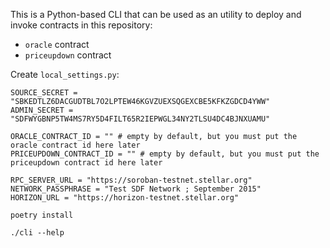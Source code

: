 This is a Python-based CLI that can be used as an utility to deploy and invoke
contracts in this repository:
- `oracle` contract
- `priceupdown` contract

Create `local_settings.py`:

```
SOURCE_SECRET = "SBKEDTLZ6DACGUDTBL7O2LPTEW46KGVZUEXSQGEXCBE5KFKZGDCD4YWW"
ADMIN_SECRET = "SDFWYGBNP5TW4MS7RY5D4FILT65R2IEPWGL34NY2TLSU4DC4BJNXUAMU"

ORACLE_CONTRACT_ID = "" # empty by default, but you must put the oracle contract id here later
PRICEUPDOWN_CONTRACT_ID = "" # empty by default, but you must put the priceupdown contract id here later

RPC_SERVER_URL = "https://soroban-testnet.stellar.org"
NETWORK_PASSPHRASE = "Test SDF Network ; September 2015"
HORIZON_URL = "https://horizon-testnet.stellar.org"
```

```
poetry install

./cli --help
```
